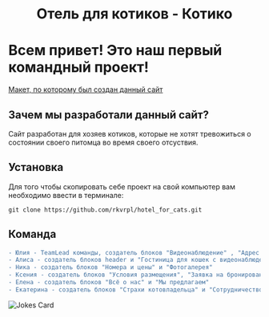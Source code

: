 <h1 align="center"> Отель для котиков - Котико</h1>

# Всем привет! Это наш первый командный проект!

[Макет, по которому был создан данный сайт](<https://www.figma.com/file/WQATl2sSYjswLjLqzfXAOD/%D0%93%D0%BE%D1%81%D1%82%D0%B8%D0%BD%D0%B8%D1%86%D0%B0-%D0%B4%D0%BB%D1%8F-%D0%BA%D0%BE%D1%88%D0%B5%D0%BA-(Copy)?node-id=0%3A1&mode=dev>)

## Зачем мы разработали данный сайт?

Сайт разработан для хозяев котиков, которые не хотят тревожиться о состоянии своего питомца во время своего отсуствия.

## Установка

Для того чтобы скопировать себе проект на свой компьютер вам необходимо ввести в терминале:

`git clone https://github.com/rkvrpl/hotel_for_cats.git`

## Команда

```diff
- Юлия - TeamLead команды, создатель блоков "Видеонаблюдение" , "Адрес и контакты" и footer
- Алиса - создатель блоков header и "Гостиница для кошек с видеонаблюдением"
- Ника - создатель блоков "Номера и цены" и "Фотогалерея"
- Ксения - создатель блоков "Условия размещения", "Заявка на бронирование" и блоков "Важно!"
- Елена - создатель блоков "Всё о нас" и "Мы предлагаем"
- Екатерина - создатель блоков "Страхи котовладельца" и "Сотрудничество"
```

![Jokes Card](https://readme-jokes.vercel.app/api)
